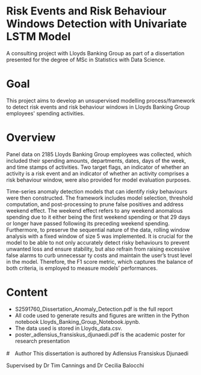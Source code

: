 # Risk Events and Risk Behaviour Windows Detection with Univariate LSTM Model
A consulting project with Lloyds Banking Group as part of a dissertation presented for the degree of MSc in Statistics with Data Science.

# Goal
This project aims to develop an unsupervised modelling process/framework to detect risk events and risk behaviour windows in Lloyds Banking Group employees' spending activities.

# Overview
Panel data on 2185 Lloyds
Banking Group employees was collected, which included their spending amounts, departments, dates,
days of the week, and time stamps of activities. Two target flags, an indicator of whether an activity is a
risk event and an indicator of whether an activity comprises a risk behaviour window, were also provided
for model evaluation purposes.

Time-series anomaly detection models that can identify risky behaviours were then constructed. The
framework includes model selection, threshold computation, and post-processing to prune false positives
and address weekend effect. The weekend effect refers to any weekend anomalous spending due to it either
being the first weekend spending or that 29 days or longer have passed following its preceding weekend
spending. Furthermore, to preserve the sequential nature of the data, rolling window analysis with a fixed
window of size 5 was implemented. It is crucial for the model to be able to not only accurately detect
risky behaviours to prevent unwanted loss and ensure stability, but also refrain from raising excessive false
alarms to curb unnecessar ty costs and maintain the user’s trust level in the model. Therefore, the F1
score metric, which captures the balance of both criteria, is employed to measure models’ performances.

# Content
* S2591760_Dissertation_Anomaly_Detection.pdf is the full report
* All code used to generate results and figures are written in the Python notebook Lloyds_Banking_Group_Notebook.ipynb.
* The data used is stored in Lloyds_data.csv.
* poster_adlensius_fransiskus_djunaedi.pdf is the academic poster for research presentation

#　Author
This dissertation is authored by Adlensius Fransiskus Djunaedi

Supervised by Dr Tim Cannings and Dr Cecilia Balocchi



